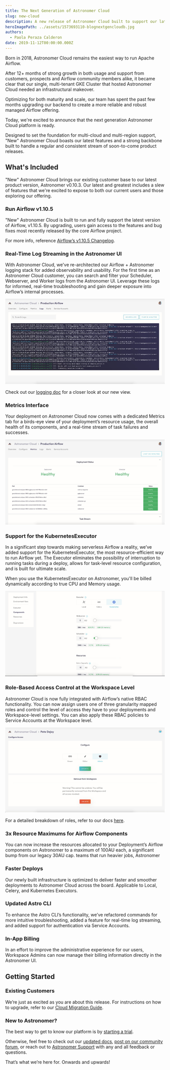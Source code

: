 ```yaml
---
title: The Next Generation of Astronomer Cloud
slug: new-cloud
description: A new release of Astronomer Cloud built to support our latest features and designed to be a first step towards multi-cloud and multi-region support.
heroImagePath: ../assets/1573693110-blognextgencloudb.jpg
authors:
  - Paola Peraza Calderon
date: 2019-11-12T00:00:00.000Z
---
```


Born in 2018, Astronomer Cloud remains the easiest way to run Apache Airflow.

After 12+ months of strong growth in both usage and support from customers, prospects and Airflow community members alike, it became clear that our single, multi-tenant GKE Cluster that hosted Astronomer Cloud needed an infrastructural makeover.

Optimizing for both maturity and scale, our team has spent the past few months upgrading our backend to create a more reliable and robust managed Airflow offering.

Today, we're excited to announce that the next generation Astronomer Cloud platform is ready.

Designed to set the foundation for multi-cloud and multi-region support, "New" Astronomer Cloud boasts our latest features and a strong backbone built to handle a regular and consistent stream of soon-to-come product releases.

## What's Included

"New" Astronomer Cloud brings our existing customer base to our latest product version, Astronomer v0.10.3. Our latest and greatest includes a slew of features that we're excited to expose to both our current users and those exploring our offering.

### Run Airflow v1.10.5

"New" Astronomer Cloud is built to run and fully support the latest version of Airflow, v1.10.5. By upgrading, users gain access to the features and bug fixes most recently released by the core Airflow project.

For more info, reference [Airflow’s v1.10.5 Changelog](https://github.com/apache/airflow/blob/master/UPDATING.md).

### Real-Time Log Streaming in the Astronomer UI

With Astronomer Cloud, we've re-architected our Airflow + Astronomer logging stack for added observability and usability. For the first time as an Astronomer Cloud customer, you can search and filter your Scheduler, Webserver, and Worker logs from the Astronomer UI. Leverage these logs for informed, real-time troubleshooting and gain deeper exposure into Airflow’s internal processes.

![Logging](../assets/new-cloud-logging.jpg)

Check out our [logging doc](https://www.astronomer.io/docs/deployment-level-logs/) for a closer look at our new view.

### Metrics Interface

Your deployment on Astronomer Cloud now comes with a dedicated Metrics tab for a birds-eye view of your deployment’s resource usage, the overall health of its components, and a real-time stream of task failures and successes.

![Metrics](../assets/new-cloud-metrics.jpg)


### Support for the KubernetesExecutor

In a significant step towards making serverless Airflow a reality, we’ve added support for the KubernetesExecutor, the most resource-efficient way to run Airflow yet. The Executor eliminates the possibility of interruption to running tasks during a deploy, allows for task-level resource configuration, and is built for ultimate scale.

When you use the KubernetesExecutor on Astronomer, you'll be billed dynamically according to true CPU and Memory usage.

![Configure](../assets/new-cloud-configure.jpg)

### Role-Based Access Control at the Workspace Level

Astronomer Cloud is now fully integrated with Airflow’s native RBAC functionality. You can now assign users one of three granularity mapped roles and control the level of access they have to your deployments and Workspace-level settings. You can also apply these RBAC policies to Service Accounts at the Workspace level.

![RBAC](../assets/new-cloud-rbac.jpg)

For a detailed breakdown of roles, refer to our docs [here](https://www.astronomer.io/docs/rbac/).

### 3x Resource Maximums for Airflow Components

You can now increase the resources allocated to your Deployment’s Airflow components on Astronomer to a maximum of 100AU each, a significant bump from our legacy 30AU cap. teams that run heavier jobs, Astronomer

### Faster Deploys

Our newly built infrastructure is optimized to deliver faster and smoother deployments to Astronomer Cloud across the board. Applicable to Local, Celery, and Kubernetes Executors.

### Updated Astro CLI

To enhance the Astro CLI’s functionality, we’ve refactored commands for more intuitive troubleshooting, added a feature for real-time log streaming, and added support for authentication via Service Accounts.

### In-App Billing

In an effort to improve the administrative experience for our users, Workspace Admins can now manage their billing information directly in the Astronomer UI.

## Getting Started

### Existing Customers

We’re just as excited as you are about this release. For instructions on how to upgrade, refer to our [Cloud Migration Guide](https://www.astronomer.io/docs/cloud-migration/).

### New to Astronomer?

The best way to get to know our platform is by [starting a trial](https://www.astronomer.io/trial/).


Otherwise, feel free to check out our [updated docs](https://www.astronomer.io/docs/), [post on our community forum](https://forum.astronomer.io/), or reach out to [Astronomer Support](https://support.astronomer.io/) with any and all feedback or questions.

That’s what we’re here for. Onwards and upwards!

